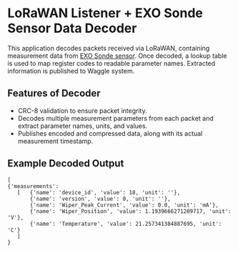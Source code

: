 # LoRaWAN Listener + EXO Sonde Sensor Data Decoder

This application decodes packets received via LoRaWAN, containing measurement data from [EXO Sonde sensor](https://www.xylem.com/siteassets/brand/ysi/resources/manual/exo-user-manual-web.pdf). Once decoded, a lookup table is used to map register codes to readable parameter names. 
Extracted information is published to Waggle system. 

## Features of Decoder

- CRC-8 validation to ensure packet integrity.
- Decodes multiple measurement parameters from each packet and extract parameter names, units, and values.
- Publishes encoded and compressed data, along with its actual measurement timestamp.

## Example Decoded Output

```
[
{'measurements': 
   [   {'name': 'device_id', 'value': 18, 'unit': ''}, 
       {'name': 'version', 'value': 0, 'unit': ''}, 
       {'name': 'Wiper_Peak_Current', 'value': 0.0, 'unit': 'mA'}, 
       {'name': 'Wiper_Position', 'value': 1.1939666271209717, 'unit': 'V'}, 
       {'name': 'Temperature', 'value': 21.257341384887695, 'unit': 'C'}
   ]
}
```




